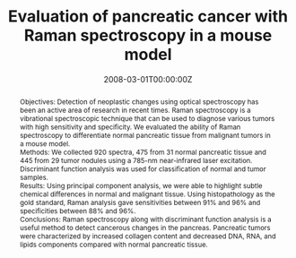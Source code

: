 ---
title: "Evaluation of pancreatic cancer with Raman spectroscopy in a mouse model"
authors:
- Alex-Cao
date: "2008-03-01T00:00:00Z"
doi: "https://doi.org/10.1097/mpa.0b013e31815a3f1c"

# Schedule page publish date (NOT publication's date).
publishDate: "2020-08-18T00:00:00Z"

# Publication type.
# Legend: 0 = Uncategorized; 1 = Conference paper; 2 = Journal article;
# 3 = Preprint / Working Paper; 4 = Report; 5 = Book; 6 = Book section;
# 7 = Thesis; 8 = Patent
publication_types: ["2"]

# Publication name and optional abbreviated publication name.
publication: Pancreas
publication_short: Pancreas

abstract: "Objectives: Detection of neoplastic changes using optical spectroscopy has been an active area of research in recent times. Raman spectroscopy is a vibrational spectroscopic technique that can be used to diagnose various tumors with high sensitivity and specificity. We evaluated the ability of Raman spectroscopy to differentiate normal pancreatic tissue from malignant tumors in a mouse model.


Methods: We collected 920 spectra, 475 from 31 normal pancreatic tissue and 445 from 29 tumor nodules using a 785-nm near-infrared laser excitation. Discriminant function analysis was used for classification of normal and tumor samples.


Results: Using principal component analysis, we were able to highlight subtle chemical differences in normal and malignant tissue. Using histopathology as the gold standard, Raman analysis gave sensitivities between 91% and 96% and specificities between 88% and 96%.


Conclusions: Raman spectroscopy along with discriminant function analysis is a useful method to detect cancerous changes in the pancreas. Pancreatic tumors were characterized by increased collagen content and decreased DNA, RNA, and lipids components compared with normal pancreatic tissue."

# Summary. An optional shortened abstract.
# summary: Lorem ipsum dolor sit amet, consectetur adipiscing elit. Duis posuere tellus ac convallis placerat. Proin tincidunt magna sed ex sollicitudin condimentum.

tags:
- Pancreatic cancer
- Raman spectroscopy

featured: false

links:
- name: Online Access
  url: https://journals.lww.com/pancreasjournal/Abstract/2008/03000/Evaluation_of_Pancreatic_Cancer_With_Raman.43.aspx
# url_pdf: 
# url_code: '#'
# url_dataset: '#'
# url_poster: '#'
# url_project: ''
# url_slides: ''
# url_source: '#'
# url_video: '#'

# Featured image
# To use, add an image named `featured.jpg/png` to your page's folder. 
# image:
#   caption: ''
#   focal_point: ""
#   preview_only: false

# Associated Projects (optional).
#   Associate this publication with one or more of your projects.
#   Simply enter your project's folder or file name without extension.
#   E.g. `internal-project` references `content/project/internal-project/index.md`.
#   Otherwise, set `projects: []`.
# projects:


# Slides (optional).
#   Associate this publication with Markdown slides.
#   Simply enter your slide deck's filename without extension.
#   E.g. `slides: "example"` references `content/slides/example/index.md`.
#   Otherwise, set `slides: ""`.
slides: ""
---